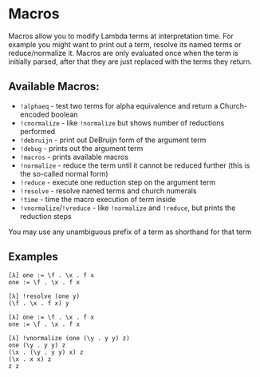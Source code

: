 # Macros

Macros allow you to modify Lambda terms at interpretation time.
For example you might want to print out a term, resolve its named terms or reduce/normalize it.
Macros are only evaluated once when the term is initially parsed, after that they are just replaced with the terms they return.

## Available Macros:
* `!alphaeq` - test two terms for alpha equivalence and return a Church-encoded boolean
* `!cnormalize` - like `!normalize` but shows number of reductions performed
* `!debruijn` - print out DeBruijn form of the argument term
* `!debug` - prints out the argument term
* `!macros` - prints available macros
* `!normalize` - reduce the term until it cannot be reduced further (this is the so-called normal form)
* `!reduce` - execute one reduction step on the argument term
* `!resolve` - resolve named terms and church numerals
* `!time` - time the macro execution of term inside
* `!vnormalize`/`!vreduce` - like `!normalize` and `!reduce`, but prints the reduction steps

You may use any unambiguous prefix of a term as shorthand for that term

## Examples
```
[λ] one := \f . \x . f x
one := \f . \x . f x

[λ] !resolve (one y)
(\f . \x . f x) y
```

```
[λ] one := \f . \x . f x
one := \f . \x . f x

[λ] !vnormalize (one (\y . y y) z)
one (\y . y y) z
(\x . (\y . y y) x) z
(\x . x x) z
z z
```
